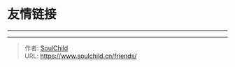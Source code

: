 # 友情链接


---





---

> 作者: [SoulChild](https://www.soulchild.cn)  
> URL: https://www.soulchild.cn/friends/  

